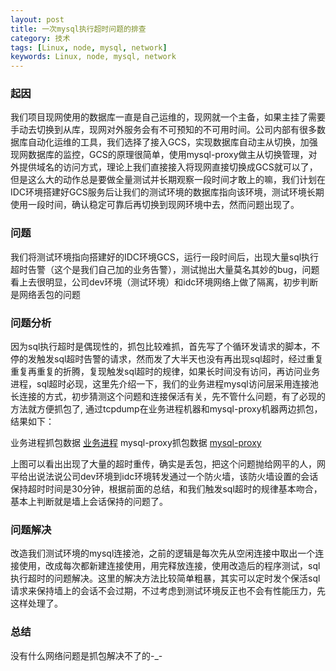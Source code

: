 ```yaml
---
layout: post
title: 一次mysql执行超时问题的排查
category: 技术
tags: [Linux, node, mysql, network] 
keywords: Linux, node, mysql, network 
---
```


### 起因
我们项目现网使用的数据库一直是自己运维的，现网就一个主备，如果主挂了需要手动去切换到从库，现网对外服务会有不可预知的不可用时间。公司内部有很多数据库自动化运维的工具，我们选择了接入GCS，实现数据库自动主从切换，加强现网数据库的监控，GCS的原理很简单，使用mysql-proxy做主从切换管理，对外提供域名的访问方式，理论上我们直接接入将现网直接切换成GCS就可以了，但是这么大的动作总是要做全量测试并长期观察一段时间才敢上的嘛，我们计划在IDC环境搭建好GCS服务后让我们的测试环境的数据库指向该环境，测试环境长期使用一段时间，确认稳定可靠后再切换到现网环境中去，然而问题出现了。

### 问题
我们将测试环境指向搭建好的IDC环境GCS，运行一段时间后，出现大量sql执行超时告警（这个是我们自己加的业务告警），测试抛出大量莫名其妙的bug，问题看上去很明显，公司dev环境（测试环境）和idc环境网络上做了隔离，初步判断是网络丢包的问题

### 问题分析
因为sql执行超时是偶现性的，抓包比较难抓，首先写了个循环发请求的脚本，不停的发触发sql超时告警的请求，然而发了大半天也没有再出现sql超时，经过重复重复再重复的折腾，复现触发sql超时的规律，如果长时间没有访问，再访问业务进程，sql超时必现，这里先介绍一下，我们的业务进程mysql访问层采用连接池长连接的方式，初步猜测这个问题和连接保活有关，先不管什么问题，有了必现的方法就方便抓包了, 通过tcpdump在业务进程机器和mysql-proxy机器两边抓包，结果如下：

业务进程抓包数据
[业务进程](http://shp.qpic.cn/zc_large/0/839_1494340204000/800)
mysql-proxy抓包数据
[mysql-proxy](http://shp.qpic.cn/zc_large/0/150_1494340025000/800)

上图可以看出出现了大量的超时重传，确实是丢包，把这个问题抛给网平的人，网平给出说法说公司dev环境到idc环境转发通过一个防火墙，该防火墙设置的会话保持超时时间是30分钟，根据前面的总结，和我们触发sql超时的规律基本吻合，基本上判断就是墙上会话保持的问题了。

### 问题解决
改造我们测试环境的mysql连接池，之前的逻辑是每次先从空闲连接中取出一个连接使用，改成每次都新建连接使用，用完释放连接，使用改造后的程序测试，sql执行超时的问题解决。这里的解决方法比较简单粗暴，其实可以定时发个保活sql请求来保持墙上的会话不会过期，不过考虑到测试环境反正也不会有性能压力，先这样处理了。

### 总结
没有什么网络问题是抓包解决不了的-_-
